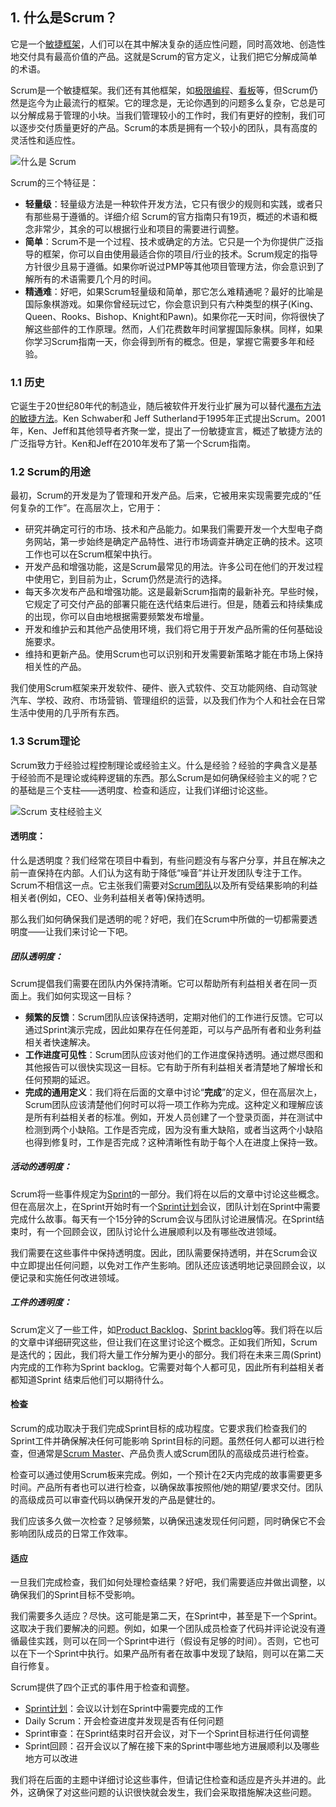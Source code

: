 ## 1. 什么是Scrum？

它是一个[敏捷框架](https://www.toolsqa.com/agile/what-is-agile/)，人们可以在其中解决复杂的适应性问题，同时高效地、创造性地交付具有最高价值的产品。这就是Scrum的官方定义，让我们把它分解成简单的术语。

Scrum是一个敏捷框架。我们还有其他框架，如[极限编程](https://www.toolsqa.com/agile/extreme-programming/)、[看板](https://www.toolsqa.com/agile/kanban/)等，但Scrum仍然是迄今为止最流行的框架。它的理念是，无论你遇到的问题多么复杂，它总是可以分解成易于管理的小块。当我们管理较小的工作时，我们有更好的控制，我们可以逐步交付质量更好的产品。Scrum的本质是拥有一个较小的团队，具有高度的灵活性和适应性。

![什么是 Scrum](https://toolsqa.com/gallery/Agile%20-%20Scrum/1.What%20is%20a%20Scrum.png)

Scrum的三个特征是：

-   **轻量级**：轻量级方法是一种软件开发方法，它只有很少的规则和实践，或者只有那些易于遵循的。详细介绍 Scrum的官方指南只有19页，概述的术语和概念非常少，其余的可以根据行业和项目的需要进行调整。
-   **简单**：Scrum不是一个过程、技术或确定的方法。它只是一个为你提供广泛指导的框架，你可以自由使用最适合你的项目/行业的技术。Scrum规定的指导方针很少且易于遵循。如果你听说过PMP等其他项目管理方法，你会意识到了解所有的术语需要几个月的时间。
-   **精通难**：好吧，如果Scrum轻量级和简单，那它怎么难精通呢？最好的比喻是国际象棋游戏。如果你曾经玩过它，你会意识到只有六种类型的棋子(King、Queen、Rooks、Bishop、Knight和Pawn)。如果你花一天时间，你将很快了解这些部件的工作原理。然而，人们花费数年时间掌握国际象棋。同样，如果你学习Scrum指南一天，你会得到所有的概念。但是，掌握它需要多年和经验。

### 1.1 历史

它诞生于20世纪80年代的制造业，随后被软件开发行业扩展为可以替代[瀑布方法的敏捷方法](https://www.toolsqa.com/software-testing/waterfall-model/)。Ken Schwaber和 Jeff Sutherland于1995年正式提出Scrum。2001年，Ken、Jeff和其他领导者齐聚一堂，提出了一份敏捷宣言，概述了敏捷方法的广泛指导方针。Ken和Jeff在2010年发布了第一个Scrum指南。

### 1.2 Scrum的用途

最初，Scrum的开发是为了管理和开发产品。后来，它被用来实现需要完成的“任何复杂的工作”。在高层次上，它用于：

-   研究并确定可行的市场、技术和产品能力。如果我们需要开发一个大型电子商务网站，第一步始终是确定产品特性、进行市场调查并确定正确的技术。这项工作也可以在Scrum框架中执行。
-   开发产品和增强功能，这是Scrum最常见的用法。许多公司在他们的开发过程中使用它，到目前为止，Scrum仍然是流行的选择。
-   每天多次发布产品和增强功能。这是最新Scrum指南的最新补充。早些时候，它规定了可交付产品的部署只能在迭代结束后进行。但是，随着云和持续集成的出现，你可以自由地根据需要频繁发布增量。
-   开发和维护云和其他产品使用环境，我们将它用于开发产品所需的任何基础设施要求。
-   维持和更新产品。使用Scrum也可以识别和开发需要新策略才能在市场上保持相关性的产品。

我们使用Scrum框架来开发软件、硬件、嵌入式软件、交互功能网络、自动驾驶汽车、学校、政府、市场营销、管理组织的运营，以及我们作为个人和社会在日常生活中使用的几乎所有东西。

### 1.3 Scrum理论

Scrum致力于经验过程控制理论或经验主义。什么是经验？经验的字典含义是基于经验而不是理论或纯粹逻辑的东西。那么Scrum是如何确保经验主义的呢？它的基础是三个支柱——透明度、检查和适应，让我们详细讨论这些。

![Scrum 支柱经验主义](https://toolsqa.com/gallery/Agile%20-%20Scrum/2.Scrum%20Pillars%20Empiricism.png)

#### 透明度：

什么是透明度？我们经常在项目中看到，有些问题没有与客户分享，并且在解决之前一直保持在内部。人们认为这有助于降低“噪音”并让开发团队专注于工作。Scrum不相信这一点。它主张我们需要对[Scrum团队](https://www.toolsqa.com/agile/scrum/scrum-development-team/)以及所有受结果影响的利益相关者(例如，CEO、业务利益相关者等)保持透明。

那么我们如何确保我们是透明的呢？好吧，我们在Scrum中所做的一切都需要透明度——让我们来讨论一下吧。

##### 团队透明度：

Scrum提倡我们需要在团队内外保持清晰。它可以帮助所有利益相关者在同一页面上。我们如何实现这一目标？

-   **频繁的反馈**：Scrum团队应该保持透明，定期对他们的工作进行反馈。它可以通过Sprint演示完成，因此如果存在任何差距，可以与产品所有者和业务利益相关者快速解决。
-   **工作进度可见性**：Scrum团队应该对他们的工作进度保持透明。通过燃尽图和其他报告可以很快实现这一目标。它有助于所有利益相关者清楚地了解增长和任何预期的延迟。
-   **完成的通用定义**：我们将在后面的文章中讨论“**完成**”的定义，但在高层次上，Scrum团队应该清楚他们何时可以将一项工作称为完成。这种定义和理解应该是所有利益相关者的标准。例如，开发人员创建了一个登录页面，并在测试中检测到两个小缺陷。工作是否完成，因为没有重大缺陷，或者当这两个小缺陷也得到修复时，工作是否完成？这种清晰性有助于每个人在进度上保持一致。

##### 活动的透明度：

Scrum将一些事件规定为[Sprint](https://www.toolsqa.com/agile/scrum/sprint/)的一部分。我们将在以后的文章中讨论这些概念。但在高层次上，在Sprint开始时有一个[Sprint计划](https://www.toolsqa.com/agile/scrum/sprint-planning/)会议，团队计划在Sprint中需要完成什么故事。每天有一个15分钟的Scrum会议与团队讨论进展情况。在Sprint结束时，有一个回顾会议，团队讨论什么进展顺利以及有哪些改进领域。

我们需要在这些事件中保持透明度。因此，团队需要保持透明，并在Scrum会议中立即提出任何问题，以免对工作产生影响。团队还应该透明地记录回顾会议，以便记录和实施任何改进领域。

##### 工件的透明度：

Scrum定义了一些工件，如[Product Backlog](https://www.toolsqa.com/agile/scrum/product-backlog/)、[Sprint backlog](https://www.toolsqa.com/agile/scrum/sprint-backlog/)等。我们将在以后的文章中详细研究这些，但让我们在这里讨论这个概念。正如我们所知，Scrum是迭代的；因此，我们将大量工作分解为更小的部分。我们将在未来三周(Sprint)内完成的工作称为Sprint backlog。它需要对每个人都可见，因此所有利益相关者都知道Sprint 结束后他们可以期待什么。

#### 检查

Scrum的成功取决于我们完成Sprint目标的成功程度。它要求我们检查我们的Sprint工件并确保解决任何可能影响 Sprint目标的问题。虽然任何人都可以进行检查，但通常是[Scrum Master](https://www.toolsqa.com/agile/scrum/scrum-master/)、产品负责人或Scrum团队的高级成员进行检查。

检查可以通过使用Scrum板来完成。例如，一个预计在2天内完成的故事需要更多时间。产品所有者也可以进行检查，以确保故事按照他/她的期望/要求交付。团队的高级成员可以审查代码以确保开发的产品是健壮的。

我们应该多久做一次检查？足够频繁，以确保迅速发现任何问题，同时确保它不会影响团队成员的日常工作效率。

#### 适应

一旦我们完成检查，我们如何处理检查结果？好吧，我们需要适应并做出调整，以确保我们的Sprint目标不受影响。

我们需要多久适应？尽快。这可能是第二天，在Sprint中，甚至是下一个Sprint。这取决于我们要解决的问题。例如，如果一个团队成员检查了代码并评论说没有遵循最佳实践，则可以在同一个Sprint中进行（假设有足够的时间）。否则，它也可以在下一个Sprint中执行。如果产品所有者在故事中发现了缺陷，则可以在第二天自行修复。

Scrum提供了四个正式的事件用于检查和调整。

-   [Sprint计划](https://www.toolsqa.com/agile/scrum/sprint-planning/)：会议以计划在Sprint中需要完成的工作
-   Daily Scrum：开会检查进度并发现是否有任何问题
-   Sprint审查：在Sprint结束时召开会议，对下一个Sprint目标进行任何调整
-   Sprint回顾：召开会议以了解在接下来的Sprint中哪些地方进展顺利以及哪些地方可以改进

我们将在后面的主题中详细讨论这些事件，但请记住检查和适应是齐头并进的。此外，这确保了对这些问题的认识很快就会发生，我们会采取措施解决这些问题。